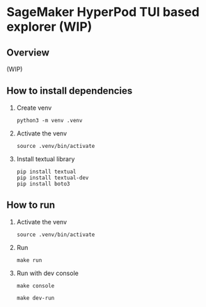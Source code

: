 # SageMaker HyperPod TUI based explorer (WIP)

## Overview

(WIP)


## How to install dependencies

1. Create venv

    ```
    python3 -m venv .venv
    ```

1. Activate the venv
    
    ```
    source .venv/bin/activate
    ```

1. Install textual library
    
    ```
    pip install textual
    pip install textual-dev
    pip install boto3
    ```

## How to run

1. Activate the venv

    ```
    source .venv/bin/activate
    ```

1. Run

    ```
    make run
    ```

1. Run with dev console

    ```
    make console
    ```

    ```
    make dev-run
    ```